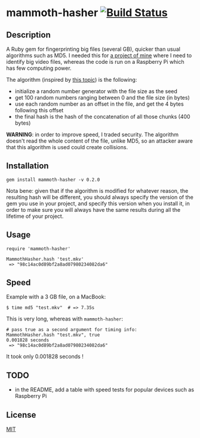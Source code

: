mammoth-hasher [![Build Status](https://travis-ci.org/vmarquet/ruby-mammoth-hasher.svg?branch=master)](https://travis-ci.org/vmarquet/ruby-mammoth-hasher)
==============

Description
-----------
A Ruby gem for fingerprinting big files (several GB), quicker than usual algorithms such as MD5. I needed this for [a project of mine](https://github.com/vmarquet/pierrot/) where I need to identify big video files, whereas the code is run on a Raspberry Pi which has few computing power.

The algorithm (inspired by [this topic](http://www.perlmonks.org/?node_id=951861)) is the following:

* initialize a random number generator with the file size as the seed
* get 100 random numbers ranging between 0 and the file size (in bytes)
* use each random number as an offset in the file, and get the 4 bytes following this offset
* the final hash is the hash of the concatenation of all those chunks (400 bytes)

**WARNING**: in order to improve speed, I traded security. The algorithm doesn't read the whole content of the file, unlike MD5, so an attacker aware that this algorithm is used could create collisions.


Installation
------------
```
gem install mammoth-hasher -v 0.2.0
```

Nota bene: given that if the algorithm is modified for whatever reason, the resulting hash will be different, you should always specify the version of the gem you use in your project, and specify this version when you install it, in order to make sure you will always have the same results during all the lifetime of your project.


Usage
-----
```
require 'mammoth-hasher'

MammothHasher.hash 'test.mkv'
 => "98c14ac0d89bf2a8ad07980234082da6"
```


Speed
-----
Example with a 3 GB file, on a MacBook:
```
$ time md5 "test.mkv"  # => 7.35s
```
This is very long, whereas with `mammoth-hasher`:
```
# pass true as a second argument for timing info:
MammothHasher.hash "test.mkv", true
0.001828 seconds
 => "98c14ac0d89bf2a8ad07980234082da6"
```
It took only 0.001828 seconds !


TODO
----
* in the README, add a table with speed tests for popular devices such as Raspberry Pi


License
-------
[MIT](http://opensource.org/licenses/MIT)


